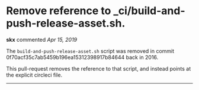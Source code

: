 # Remove reference to _ci/build-and-push-release-asset.sh.

**skx** commented *Apr 15, 2019*

The `build-and-push-release-asset.sh` script was removed in commit 0f70acf35c7ab5459b196ea15312398917b84644 back in 2016.

This pull-request removes the reference to that script, and instead points at the explicit circleci file.
<br />
***


